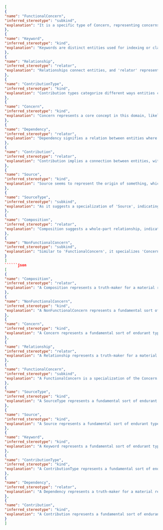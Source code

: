 ```json
[
{
"name": "FunctionalConcern",
"inferred_stereotype": "subkind",
"explanation": "It is a specific type of Concern, representing concerns related to the functions of a system. As it specializes a more general concept, 'subkind' seems appropriate."
},
{
"name": "Keyword",
"inferred_stereotype": "kind",
"explanation": "Keywords are distinct entities used for indexing or classification. They exist independently, making 'kind' a suitable stereotype."
},
{
"name": "Relationship",
"inferred_stereotype": "relator",
"explanation": "Relationships connect entities, and 'relator' represents entities that act as truth-makers for material relations, making it fitting for connecting other elements in the domain."
},
{
"name": "ContributionType",
"inferred_stereotype": "kind",
"explanation": "Contribution types categorize different ways entities can contribute. It represents a distinct concept, hence 'kind'."
},
{
"name": "Concern",
"inferred_stereotype": "kind",
"explanation": "Concern represents a core concept in this domain, likely with its own properties and relationships. Being a fundamental, independent entity, 'kind' fits."
},
{
"name": "Dependency",
"inferred_stereotype": "relator",
"explanation": "Dependency signifies a relation between entities where one relies on another. 'Relator' is apt as it represents entities establishing such connections."
},
{
"name": "Contribution",
"inferred_stereotype": "relator",
"explanation": "Contribution implies a connection between entities, with one contributing to another. 'Relator' accurately depicts this as it connects elements based on this relation."
},
{
"name": "Source",
"inferred_stereotype": "kind",
"explanation": "Source seems to represent the origin of something, which can be an independent entity. Therefore, 'kind' is a reasonable choice."
},
{
"name": "SourceType",
"inferred_stereotype": "subkind",
"explanation": "As it suggests a specialization of 'Source', indicating different types of sources, 'subkind' is a suitable stereotype."
},
{
"name": "Composition",
"inferred_stereotype": "relator",
"explanation": "Composition suggests a whole-part relationship, indicating one entity being composed of others. 'Relator' is fitting as it represents entities establishing this type of connection."
},
{
"name": "NonFunctionalConcern",
"inferred_stereotype": "subkind",
"explanation": "Similar to 'FunctionalConcern', it specializes 'Concern', focusing on non-functional aspects. Thus, 'subkind' appropriately reflects its nature."
}
]
``````json
[
{
"name": "Composition",
"inferred_stereotype": "relator",
"explanation": "A Composition represents a truth-maker for a material relation between a NonFunctionalConcern and one or more Contributions. It is the entity that needs to exist to connect these other entities."
},
{
"name": "NonFunctionalConcern",
"inferred_stereotype": "kind",
"explanation": "A NonFunctionalConcern represents a fundamental sort of endurant type. It is a type of concern that is not directly related to the functionality of a system, such as security or performance."
},
{
"name": "Concern",
"inferred_stereotype": "kind",
"explanation": "A Concern represents a fundamental sort of endurant type. It is a matter of interest in a system."
},
{
"name": "Relationship",
"inferred_stereotype": "relator",
"explanation": "A Relationship represents a truth-maker for a material relation between two elements. It needs to exist for two (or more) entities to be connected."
},
{
"name": "FunctionalConcern",
"inferred_stereotype": "subkind",
"explanation": "A FunctionalConcern is a specialization of the Concern kind. It represents a concern that is directly related to the functionality of a system."
},
{
"name": "SourceType",
"inferred_stereotype": "kind",
"explanation": "A SourceType represents a fundamental sort of endurant type. It represents a type of source."
},
{
"name": "Source",
"inferred_stereotype": "kind",
"explanation": "A Source represents a fundamental sort of endurant type. It is something that provides information."
},
{
"name": "Keyword",
"inferred_stereotype": "kind",
"explanation": "A Keyword represents a fundamental sort of endurant type. It is a term that is used to identify a topic or concept."
},
{
"name": "ContributionType",
"inferred_stereotype": "kind",
"explanation": "A ContributionType represents a fundamental sort of endurant type. It represents a type of contribution."
},
{
"name": "Dependency",
"inferred_stereotype": "relator",
"explanation": "A Dependency represents a truth-maker for a material relation between two Concerns. It needs to exist to connect those concerns."
},
{
"name": "Contribution",
"inferred_stereotype": "kind",
"explanation": "A Contribution represents a fundamental sort of endurant type. It is something that is given or provided to achieve a particular purpose."
}
]
```